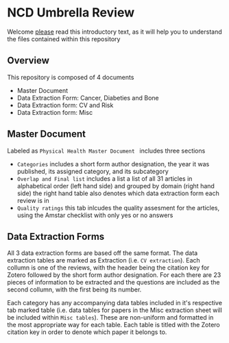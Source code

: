 # NCD Umbrella Review
Welcome <ins> please</ins> read this introductory text, as it will help you to understand the files contained within this repository

## Overview
This repository is composed of 4 documents 
- Master Document
- Data Extraction Form: Cancer, Diabeties and Bone
- Data Extraction form: CV and Risk
- Data Extraction form: Misc

## Master Document
Labeled as `Physical Health Master Document ` includes three sections
- `Categories` includes a short form author designation, the year it was published, its assigned category, and its subcategory
- `Overlap and Final list` includes a list a list of all 31 articles in alphabetical order (left hand side) and grouped by domain (right hand side) the right hand table also denotes which data extraction form each review is in
- `Quality ratings` this tab inlcudes the quality assesment for the articles, using the Amstar checklist with only yes or no answers

## Data Extraction Forms
All 3 data extraction forms are based off the same format. The data extraction tables are marked as Extraction (i.e. `CV extraction`). Each collumn is one of the reviews, with the header being the citation key for Zotero followed by the short form author designation. For each there are 23 pieces of information to be extracted and the questions are included as the second collumn, with the first being its number. 

Each category has any accompanying data tables included in it's respective tab marked table (i.e. data tables for papers in the Misc extraction sheet will be included within `Misc tables`). These are non-uniform and formatted in the most appropriate way for each table. Each table is titled with the Zotero citation key in order to denote which paper it belongs to. 

